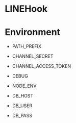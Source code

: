 # LINEHook

# Environment

- PATH_PREFIX
- CHANNEL_SECRET
- CHANNEL_ACCESS_TOKEN
- DEBUG
- NODE_ENV

- DB_HOST
- DB_USER
- DB_PASS